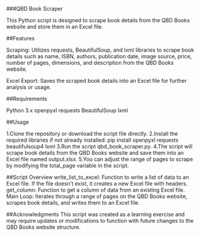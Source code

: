 ###QBD Book Scraper

This Python script is designed to scrape book details from the QBD Books website and store them in an Excel file.

##Features

Scraping: Utilizes requests, BeautifulSoup, and lxml libraries to scrape book details such as name, ISBN, authors, publication date, image source, price, number of pages, dimensions, and description from the QBD Books website.

Excel Export: Saves the scraped book details into an Excel file for further analysis or usage.

##Requirements

Python 3.x
openpyxl
requests
BeautifulSoup
lxml

##Usage

1.Clone the repository or download the script file directly.
2.Install the required libraries if not already installed:
  pip install openpyxl requests beautifulsoup4 lxml
3.Run the script qbd_book_scraper.py.
4.The script will scrape book details from the QBD Books website and save them into an Excel file named output.xlsx.
5.You can adjust the range of pages to scrape by modifying the total_page variable in the script.


##Script Overview
write_list_to_excel: Function to write a list of data to an Excel file. If the file doesn't exist, it creates a new Excel file with headers.
get_column: Function to get a column of data from an existing Excel file.
Main Loop: Iterates through a range of pages on the QBD Books website, scrapes book details, and writes them to an Excel file.


##Acknowledgments
This script was created as a learning exercise and may require updates or modifications to function with future changes to the QBD Books website structure.




